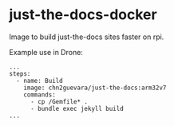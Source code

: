 # just-the-docs-docker

Image to build just-the-docs sites faster on rpi.

Example use in Drone:

```
...
steps:
  - name: Build
    image: chn2guevara/just-the-docs:arm32v7
    commands:
      - cp /Gemfile* .
      - bundle exec jekyll build
...
```
